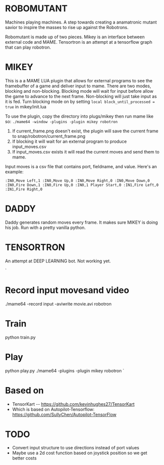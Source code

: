 ROBOMUTANT
==========
Machines playing machines. A step towards creating a anamatronic mutant savior to inspire the masses to rise up against the Robotrons.

Robomutant is made up of two pieces.  Mikey is an interface between external code and MAME.  Tensortron is an attempt at a tensorflow graph that can play robotron.

MIKEY
=====
This is a a MAME LUA plugin that allows for external programs to see the framebuffer of a game and deliver input to mame. There are two modes, blocking and non-blocking.  Blocking mode will wait for input before allow the game to advance to the next frame.  Non-blocking will just take input as it is fed.  Turn blocking mode on by setting
`
local block_until_processed = true
`
in mikey/init.lua

To use the plugin, copy the directory into plugs/mikey then run mame like so:
`
./mame64 -window -plugins -plugin mikey robotron
`

1. If current_frame.png doesn't exist, the plugin will save the current frame to snap/robotron/current_frame.png
2. If blocking it will wait for an external program to produce input_moves.csv
3. If input_moves.csv exists it will read the current moves and send them to mame.

Input moves is a csv file that contains port, fieldname, and value. Here's an example:

`
:IN0,Move Left,1
:IN0,Move Up,0
:IN0,Move Right,0
:IN0,Move Down,0
:IN0,Fire Down,1
:IN0,Fire Up,0
:IN0,1 Player Start,0
:IN1,Fire Left,0
:IN1,Fire Right,0
`

DADDY
=====

Daddy generates random moves every frame. It makes sure MIKEY is doing his job. Run with a pretty vanilla python.

TENSORTRON
==========
An attempt at DEEP LEARNING bot. Not working yet.

`
# Record input movesand video
./mame64 -record input -aviwrite movie.avi robotron
# Train
python train.py
# Play
python play.py
./mame64 -plugins -plugin mikey robotron
`

Based on
========
* TensorKart -- https://github.com/kevinhughes27/TensorKart
* Which is based on Autopilot-Tensorflow: https://github.com/SullyChen/Autopilot-TensorFlow

TODO
====
* Convert input structure to use directions instead of port values
* Maybe use a 2d cost function based on joystick position so we get better costs